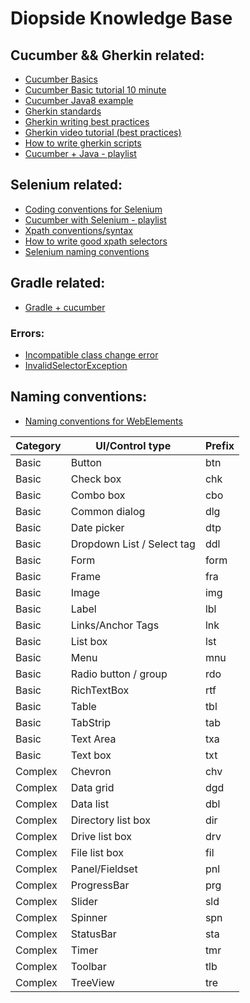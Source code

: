# Diopside Knowledge Base

## Cucumber && Gherkin related:
- [Cucumber Basics](https://automationpanda.com/2017/10/24/cucumber-jvm-for-java/)
- [Cucumber Basic tutorial 10 minute](https://docs.cucumber.io/guides/10-minute-tutorial/)
- [Cucumber Java8 example](https://github.com/AndyLPK247/cucumber-jvm-java8-example)
- [Gherkin standards](https://github.com/department-of-veterans-affairs/ascent-sample/wiki/QA-:-Gherkins-Standards-and-Best-Practices)
- [Gherkin writing best practices](https://automationpanda.com/2017/01/30/bdd-101-writing-good-gherkin/)
- [Gherkin video tutorial (best practices)](https://www.youtube.com/watch?v=nrggIRWK6qo)
- [How to write gherkin scripts](https://www.youtube.com/watch?v=i0Q5orC5jSQ)
- [Cucumber + Java - playlist](https://www.youtube.com/playlist?list=PL6tu16kXT9PpteusHGISu_lHcV6MbBtA6)

## Selenium related:
- [Coding conventions for Selenium](https://pragmatictestlabs.com/2018/03/05/coding-convention-selenium-java/)
- [Cucumber with Selenium - playlist](https://www.youtube.com/playlist?list=PL6tu16kXT9Pqr70SZlwcmTSAfOw_0Qj3R)
- [Xpath conventions/syntax](https://www.w3schools.com/xml/xpath_syntax.asp)
- [How to write good xpath selectors](https://www.swtestacademy.com/xpath-selenium/)
- [Selenium naming conventions](https://stackoverflow.com/questions/45028747/suggested-naming-conventions-for-selenium-identifiers)


## Gradle related:
- [Gradle + cucumber](http://www.thinkcode.se/blog/2015/12/26/gradle-and-cucumberjvm)


### Errors:
- [Incompatible class change error](https://github.com/cucumber/cucumber-jvm/issues/1392)
- [InvalidSelectorException](https://bit.ly/2Ps76vY)

## Naming conventions: 
- [Naming conventions for WebElements](https://stackoverflow.com/questions/45028747/suggested-naming-conventions-for-selenium-identifiers)

Category |      UI/Control type       | Prefix  
---------| -------------------------- | --------
Basic    | Button                     | btn 
Basic    | Check box                  | chk 
Basic    | Combo box                  | cbo 
Basic    | Common dialog              | dlg  
Basic    | Date picker                | dtp  
Basic    | Dropdown List / Select tag | ddl  
Basic    | Form                       | form 
Basic    | Frame                      | fra 
Basic    | Image                      | img 
Basic    | Label                      | lbl 
Basic    | Links/Anchor Tags          | lnk 
Basic    | List box                   | lst 
Basic    | Menu                       | mnu 
Basic    | Radio button / group       | rdo 
Basic    | RichTextBox                | rtf 
Basic    | Table                      | tbl 
Basic    | TabStrip                   | tab 
Basic    | Text Area                  | txa 
Basic    | Text box                   | txt 
Complex  | Chevron                    | chv 
Complex  | Data grid                  | dgd 
Complex  | Data list                  | dbl 
Complex  | Directory list box         | dir 
Complex  | Drive list box             | drv 
Complex  | File list box              | fil 
Complex  | Panel/Fieldset             | pnl 
Complex  | ProgressBar                | prg 
Complex  | Slider                     | sld 
Complex  | Spinner                    | spn 
Complex  | StatusBar                  | sta 
Complex  | Timer                      | tmr 
Complex  | Toolbar                    | tlb 
Complex  | TreeView                   | tre
